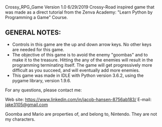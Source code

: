 Crossy_RPG_Game Version 1.0 6/29/2019
Crossy-Road inspired game that was made as a direct tutorial from the Zenva Academy: "Learn Python by Programming a Game" Course.

GENERAL NOTES:
---------------
- Controls in this game are the up and down arrow keys. No other keys are needed for this game.
- The objective of this game is to avoid the enemy "goombas" and to make it to the treasure.
  Hitting the any of the enemies will result in the programming terminating itself.
  The game will get progressively more difficult as you succeed, and will eventually add more enemies.
- This game was made in IDLE with Python version 3.6.2, using the pygame library, version 1.9.6.

For any questions, please contact me:

Web site: https://www.linkedin.com/in/jacob-hansen-8756ab183/
E-mail: jake3105@gmail.com

Goomba and Mario are properties of, and belong to, Nintendo. They are not my characters.
